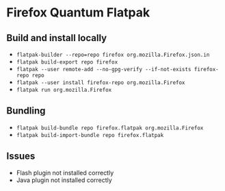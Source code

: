 # Firefox Quantum Flatpak

## Build and install locally

* `flatpak-builder --repo=repo firefox org.mozilla.Firefox.json.in`
* `flatpak build-export repo firefox`
* `flatpak --user remote-add --no-gpg-verify --if-not-exists firefox-repo repo`
* `flatpak --user install firefox-repo org.mozilla.Firefox`
* `flatpak run org.mozilla.Firefox`

## Bundling

* `flatpak build-bundle repo firefox.flatpak org.mozilla.Firefox`
* `flatpak build-import-bundle repo firefox.flatpak`

## Issues
* Flash plugin not installed correctly
* Java plugin not installed correctly